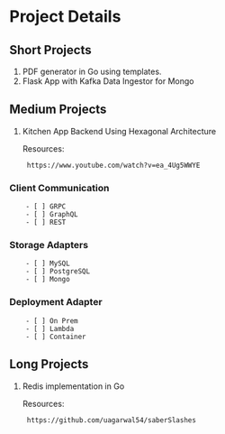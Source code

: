 # Project Details

## Short Projects

1. PDF generator in Go using templates.
2. Flask App with Kafka Data Ingestor for Mongo

## Medium Projects

1. Kitchen App Backend Using Hexagonal Architecture

    Resources:

        https://www.youtube.com/watch?v=ea_4Ug5WWYE

### Client Communication

        - [ ] GRPC
        - [ ] GraphQL
        - [ ] REST

### Storage Adapters

        - [ ] MySQL
        - [ ] PostgreSQL
        - [ ] Mongo

### Deployment Adapter

        - [ ] On Prem
        - [ ] Lambda
        - [ ] Container

## Long Projects

1. Redis implementation in Go

    Resources:

        https://github.com/uagarwal54/saberSlashes
